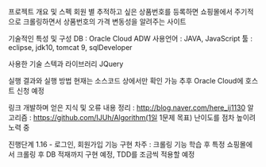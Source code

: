 프로젝트 개요 및 스펙
회원 별 추적하고 싶은 상품번호를 등록하면 쇼핑몰에서 주기적으로 크롤링하면서 상품번호의 가격 변동성을 알려주는 사이트

기술적인 특성 및 구성
DB : Oracle Cloud ADW
사용언어 : JAVA, JavaScript
툴 : eclipse, jdk10, tomcat 9, sqlDeveloper 

사용한 기술 스텍과 라이브러리
JQuery

실행 결과와 실행 방법
현재는 소스코드 상에서만 확인 가능
추후 Oracle Cloud에 호스트 신청 예정

링크
개발하며 얻은 지식 및 오류 내용 정리 : http://blog.naver.com/here_ij1130
알고리즘 : https://github.com/IJUh/Algorithm(1일 1문제 목표)
난이도를 점차 높이려 노력 중

진행단계 
1.16 - 로그인, 회원가입 기능 구현
차주 : 크롤링 기능 학습 후 특정 쇼핑몰에서 크롤링 후 DB 적재까지 구현 예정, TDD를 조금씩 적용할 예정

